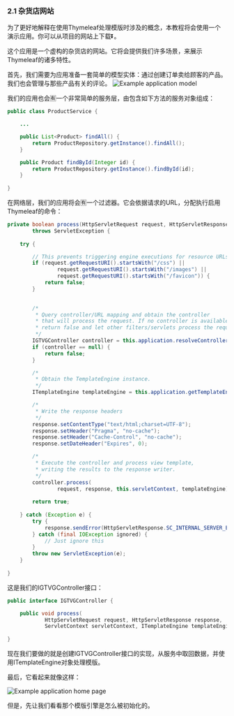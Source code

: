 ### 2.1 杂货店网站

为了更好地解释在使用Thymeleaf处理模版时涉及的概念，本教程将会使用一个演示应用。你可以从项目的网站上下载⏬。

这个应用是一个虚构的杂货店的网站。它将会提供我们许多场景，来展示Thymeleaf的诸多特性。

首先，我们需要为应用准备一套简单的模型实体：通过创建订单卖给顾客的产品。我们也会管理与那些产品有关的评论。
![Example application model](http://www.thymeleaf.org/doc/tutorials/3.0/images/usingthymeleaf/gtvg-model.png)

我们的应用也会🈶️一个非常简单的服务层，由包含如下方法的服务对象组成：

```java
public class ProductService {

    ...

    public List<Product> findAll() {
        return ProductRepository.getInstance().findAll();
    }

    public Product findById(Integer id) {
        return ProductRepository.getInstance().findById(id);
    }
    
}
```

在网络层，我们的应用将会🈶️一个过滤器。它会依据请求的URL，分配执行启用Thymeleaf的命令：

```java
private boolean process(HttpServletRequest request, HttpServletResponse response)
        throws ServletException {
    
    try {

        // This prevents triggering engine executions for resource URLs
        if (request.getRequestURI().startsWith("/css") ||
                request.getRequestURI().startsWith("/images") ||
                request.getRequestURI().startsWith("/favicon")) {
            return false;
        }

        
        /*
         * Query controller/URL mapping and obtain the controller
         * that will process the request. If no controller is available,
         * return false and let other filters/servlets process the request.
         */
        IGTVGController controller = this.application.resolveControllerForRequest(request);
        if (controller == null) {
            return false;
        }

        /*
         * Obtain the TemplateEngine instance.
         */
        ITemplateEngine templateEngine = this.application.getTemplateEngine();

        /*
         * Write the response headers
         */
        response.setContentType("text/html;charset=UTF-8");
        response.setHeader("Pragma", "no-cache");
        response.setHeader("Cache-Control", "no-cache");
        response.setDateHeader("Expires", 0);

        /*
         * Execute the controller and process view template,
         * writing the results to the response writer. 
         */
        controller.process(
                request, response, this.servletContext, templateEngine);
        
        return true;
        
    } catch (Exception e) {
        try {
            response.sendError(HttpServletResponse.SC_INTERNAL_SERVER_ERROR);
        } catch (final IOException ignored) {
            // Just ignore this
        }
        throw new ServletException(e);
    }
    
}
```

这是我们的IGTVGController接口：

```java
public interface IGTVGController {

    public void process(
            HttpServletRequest request, HttpServletResponse response,
            ServletContext servletContext, ITemplateEngine templateEngine);    
    
}
```

现在我们要做的就是创建IGTVGController接口的实现，从服务中取回数据，并使用ITemplateEngine对象处理模版。

最后，它看起来就像这样：

![Example application home page](http://www.thymeleaf.org/doc/tutorials/3.0/images/usingthymeleaf/gtvg-view.png)

但是，先让我们看看那个模版引擎是怎么被初始化的。